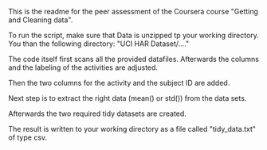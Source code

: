 This is the readme for the peer assessment of the Coursera course "Getting and Cleaning data".

To run the script, make sure that Data is unzipped tp your working directory. You than the following directory:
"UCI HAR Dataset/...."

The code itself first scans all the provided datafiles. 
Afterwards the columns and the labeling of the activities are adjusted.

Then the two columns for the activity and the subject ID are added.

Next step is to extract the right data (mean() or std()) from the data sets.

Afterwards the two required tidy datasets are created.

The result is written to your working directory as a file called "tidy_data.txt" of type csv.